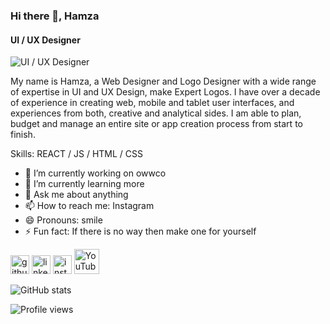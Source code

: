 ### Hi there 👋,  Hamza
#### UI / UX Designer
![UI / UX Designer](https://github.com/saadeghi/saadeghi/raw/master/dino.gif)

My name is Hamza, a Web Designer and Logo Designer with a wide range of expertise in UI and UX Design, make Expert Logos. I have over a decade of experience in creating web, mobile and tablet user interfaces, and experiences from both, creative and analytical sides. I am able to plan, budget and manage an entire site or app creation process from start to finish.

Skills: REACT / JS / HTML / CSS

- 🔭 I’m currently working on owwco 
- 🌱 I’m currently learning more 
- 💬 Ask me about anything  
- 📫 How to reach me: Instagram  
- 😄 Pronouns: smile  
- ⚡ Fun fact: If there is no way then make one for yourself 


[<img src='https://cdn.jsdelivr.net/npm/simple-icons@3.0.1/icons/github.svg' alt='github' height='30'>](https://github.com/Hamza)  [<img src='https://cdn.jsdelivr.net/npm/simple-icons@3.0.1/icons/linkedin.svg' alt='linkedin' height='30'>](https://www.linkedin.com/in/https://www.linkedin.com/in/hamza-oblouch-215965158//)  [<img src='https://cdn.jsdelivr.net/npm/simple-icons@3.0.1/icons/instagram.svg' alt='instagram' height='30'>](https://www.instagram.com/xdmizo/)  [<img src='https://cdn.jsdelivr.net/npm/simple-icons@3.0.1/icons/youtube.svg' alt='YouTube' height='40'>](https://www.youtube.com/channel/owwco)  

![GitHub stats](https://github-readme-stats.vercel.app/api?username=Hamza&show_icons=true)  

![Profile views](https://gpvc.arturio.dev/Hamza)  
